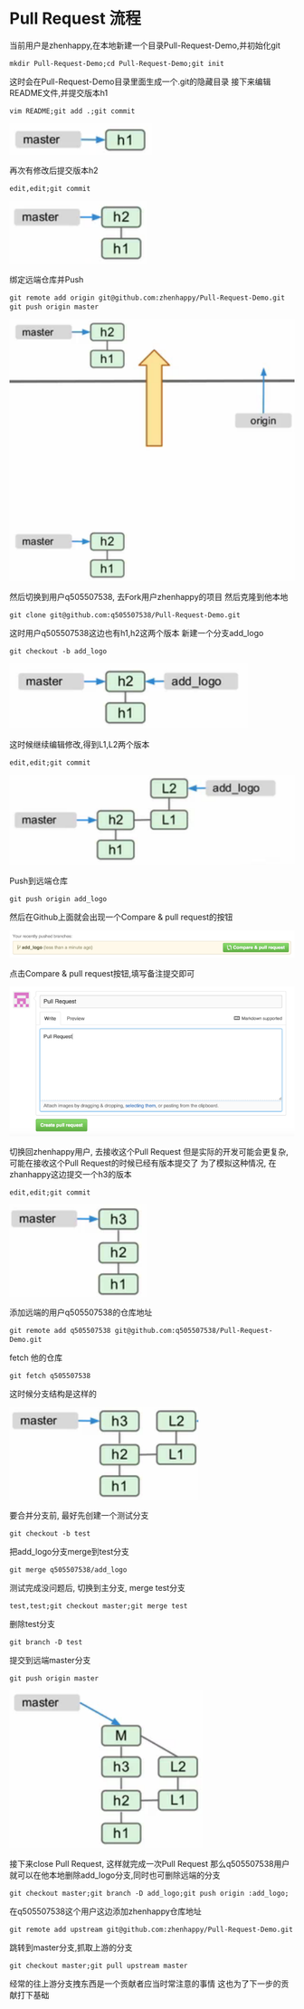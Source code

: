 # Pull Request 流程
当前用户是zhenhappy,在本地新建一个目录Pull-Request-Demo,并初始化git

    mkdir Pull-Request-Demo;cd Pull-Request-Demo;git init
这时会在Pull-Request-Demo目录里面生成一个.git的隐藏目录
接下来编辑README文件,并提交版本h1


    vim README;git add .;git commit

![enter description here][1]

再次有修改后提交版本h2

    edit,edit;git commit

![enter description here][2]

绑定远端仓库并Push

    git remote add origin git@github.com:zhenhappy/Pull-Request-Demo.git
    git push origin master

![enter description here][3]

然后切换到用户q505507538, 去Fork用户zhenhappy的项目
然后克隆到他本地

    git clone git@github.com:q505507538/Pull-Request-Demo.git

这时用户q505507538这边也有h1,h2这两个版本
新建一个分支add_logo

    git checkout -b add_logo

![enter description here][4]

这时候继续编辑修改,得到L1,L2两个版本

    edit,edit;git commit

![enter description here][5]

Push到远端仓库

    git push origin add_logo

然后在Github上面就会出现一个Compare & pull request的按钮

![enter description here][6]

点击Compare & pull request按钮,填写备注提交即可

![enter description here][7]

切换回zhenhappy用户, 去接收这个Pull Request
但是实际的开发可能会更复杂, 可能在接收这个Pull Request的时候已经有版本提交了
为了模拟这种情况, 在zhanhappy这边提交一个h3的版本

    edit,edit;git commit

![enter description here][8]

添加远端的用户q505507538的仓库地址

    git remote add q505507538 git@github.com:q505507538/Pull-Request-Demo.git

fetch 他的仓库

    git fetch q505507538

这时候分支结构是这样的

 ![enter description here][9]

要合并分支前, 最好先创建一个测试分支

    git checkout -b test

把add_logo分支merge到test分支

    git merge q505507538/add_logo

测试完成没问题后, 切换到主分支, merge test分支

    test,test;git checkout master;git merge test

删除test分支

    git branch -D test

提交到远端master分支

    git push origin master

![enter description here][10]

接下来close Pull Request, 这样就完成一次Pull Request
那么q505507538用户就可以在他本地删除add_logo分支,同时也可删除远端的分支

    git checkout master;git branch -D add_logo;git push origin :add_logo;

在q505507538这个用户这边添加zhenhappy仓库地址

    git remote add upstream git@github.com:zhenhappy/Pull-Request-Demo.git

跳转到master分支,抓取上游的分支

    git checkout master;git pull upstream master

经常的往上游分支拽东西是一个贡献者应当时常注意的事情
这也为了下一步的贡献打下基础

  [1]: ./images/1443077250671.jpg "1443077250671.jpg"
  [2]: ./images/1443077332128.jpg "1443077332128.jpg"
  [3]: ./images/1443077702234.jpg "1443077702234.jpg"
  [4]: ./images/1443080775460.jpg "1443080775460.jpg"
  [5]: ./images/1443080824333.jpg "1443080824333.jpg"
  [6]: ./images/1443083207465.jpg "1443083207465.jpg"
  [7]: ./images/1443083278023.jpg "1443083278023.jpg"
  [8]: ./images/1443083515886.jpg "1443083515886.jpg"
  [9]: ./images/1443083906149.jpg "1443083906149.jpg"
  [10]: ./images/1443084656979.jpg "1443084656979.jpg"
